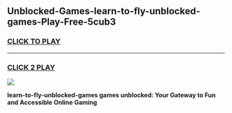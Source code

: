 
## Unblocked-Games-learn-to-fly-unblocked-games-Play-Free-5cub3
<h3>
<a href="https://premium76.site?title=learn-to-fly-unblocked-games&ref=20A">CLICK TO PLAY</a></h3>
<hr>

<h3>
<a href="https://premium76.site?title=learn-to-fly-unblocked-games&ref=20A">CLICK 2 PLAY</a>
  
</h3>

<a href="https://premium76.site?title=learn-to-fly-unblocked-games&ref=20A"><img src="https://clearcache.store/games.png"></a>


**learn-to-fly-unblocked-games games unblocked: Your Gateway to Fun and Accessible Online Gaming**
